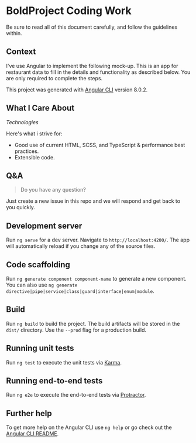 # BoldProject Coding Work

Be sure to read all of this document carefully, and follow the guidelines within.

## Context

I've use Angular to implement the following mock-up. This is an app for restaurant data to fill in the details and functionality as described below. You are only required to complete the steps.

This project was generated with [Angular CLI](https://github.com/angular/angular-cli) version 8.0.2.

## What I Care About

_Technologies_

Here's what i strive for:

- Good use of current HTML, SCSS, and TypeScript & performance best practices.
- Extensible code.

## Q&A

> Do you have any question?

Just create a new issue in this repo and we will respond and get back to you quickly.

## Development server

Run `ng serve` for a dev server. Navigate to `http://localhost:4200/`. The app will automatically reload if you change any of the source files.

## Code scaffolding

Run `ng generate component component-name` to generate a new component. You can also use `ng generate directive|pipe|service|class|guard|interface|enum|module`.

## Build

Run `ng build` to build the project. The build artifacts will be stored in the `dist/` directory. Use the `--prod` flag for a production build.

## Running unit tests

Run `ng test` to execute the unit tests via [Karma](https://karma-runner.github.io).

## Running end-to-end tests

Run `ng e2e` to execute the end-to-end tests via [Protractor](http://www.protractortest.org/).

## Further help

To get more help on the Angular CLI use `ng help` or go check out the [Angular CLI README](https://github.com/angular/angular-cli/blob/master/README.md).
